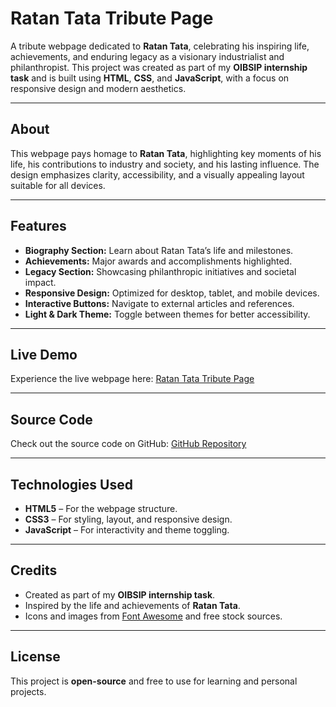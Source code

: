 # Ratan Tata Tribute Page

A tribute webpage dedicated to **Ratan Tata**, celebrating his inspiring life, achievements, and enduring legacy as a visionary industrialist and philanthropist. This project was created as part of my **OIBSIP internship task** and is built using **HTML**, **CSS**, and **JavaScript**, with a focus on responsive design and modern aesthetics.

---

## About

This webpage pays homage to **Ratan Tata**, highlighting key moments of his life, his contributions to industry and society, and his lasting influence. The design emphasizes clarity, accessibility, and a visually appealing layout suitable for all devices.

---

## Features

- **Biography Section:** Learn about Ratan Tata’s life and milestones.  
- **Achievements:** Major awards and accomplishments highlighted.  
- **Legacy Section:** Showcasing philanthropic initiatives and societal impact.  
- **Responsive Design:** Optimized for desktop, tablet, and mobile devices.  
- **Interactive Buttons:** Navigate to external articles and references.  
- **Light & Dark Theme:** Toggle between themes for better accessibility.  

---

## Live Demo

Experience the live webpage here: [Ratan Tata Tribute Page](https://tributepage-liart.vercel.app/)

---

## Source Code

Check out the source code on GitHub: [GitHub Repository](https://github.com/Shreyas5706/OIBSIP/tree/main/Task2)

---

## Technologies Used

- **HTML5** – For the webpage structure.  
- **CSS3** – For styling, layout, and responsive design.  
- **JavaScript** – For interactivity and theme toggling.  

---



## Credits

- Created as part of my **OIBSIP internship task**.  
- Inspired by the life and achievements of **Ratan Tata**.  
- Icons and images from [Font Awesome](https://fontawesome.com/) and free stock sources.  

---

## License

This project is **open-source** and free to use for learning and personal projects.
